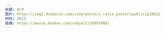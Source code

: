 ```yaml
---
标题: 旺卡
图片: https://img1.doubanio.com/view/photo/s_ratio_poster/public/p2901229830.webp
时时: 2023
链接: https://movie.douban.com/subject/26897888/
---
```


